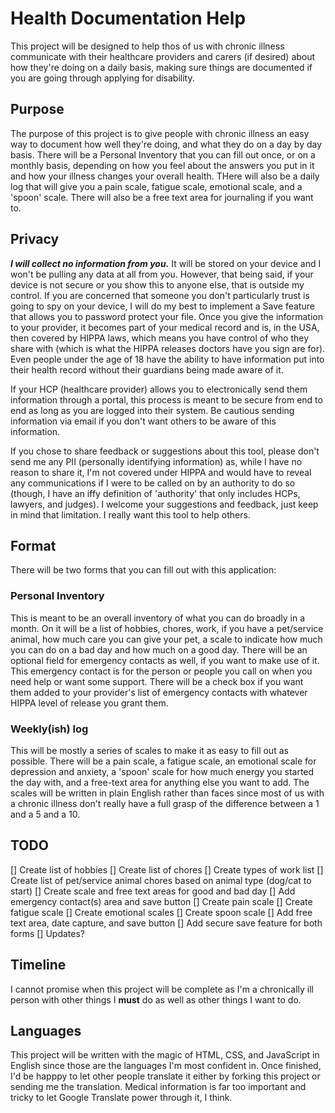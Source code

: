 # Health Documentation Help
This project will be designed to help thos of us with chronic illness communicate with their healthcare providers and carers (if desired) about how they're doing on a daily basis, making sure things are documented if you are going through applying for disability.

## Purpose
The purpose of this project is to give people with chronic illness an easy way to document how well they're doing, and what they do on a day by day basis.  There will be a Personal Inventory that you can fill out once, or on a monthly basis, depending on how you feel about the answers you put in it and how your illness changes your overall health.  THere will also be a daily log that will give you a pain scale, fatigue scale, emotional scale, and a 'spoon' scale.  There will also be a free text area for journaling if you want to.

## Privacy
__*I will collect no information from you.*__  It will be stored on your device and I won't be pulling any data at all from you.  However, that being said, if your device is not secure or you show this to anyone else, that is outside my control.  If you are concerned that someone you don't particularly trust is going to spy on your device, I will do my best to implement a Save feature that allows you to password protect your file.  Once you give the information to your provider, it becomes part of your medical record and is, in the USA, then covered by HIPPA laws, which means you have control of who they share with (which is what the HIPPA releases doctors have you sign are for).  Even people under the age of 18 have the ability to have information put into their health record without their guardians being made aware of it.

If your HCP (healthcare provider) allows you to electronically send them information through a portal, this process is meant to be secure from end to end as long as you are logged into their system.  Be cautious sending information via email if you don't want others to be aware of this information.

If you chose to share feedback or suggestions about this tool, please don't send me any PII (personally identifying information) as, while I have no reason to share it, I'm not covered under HIPPA and would have to reveal any communications if I were to be called on by an authority to do so (though, I have an iffy definition of 'authority' that only includes HCPs, lawyers, and judges).  I welcome your suggestions and feedback, just keep in mind that limitation.  I really want this tool to help others.

## Format
There will be two forms that you can fill out with this application:
### Personal Inventory
This is meant to be an overall inventory of what you can do broadly in a month.  On it will be a list of hobbies, chores, work, if you have a pet/service animal, how much care you can give your pet, a scale to indicate how much you can do on a bad day and how much on a good day.  There will be an optional field for emergency contacts as well, if you want to make use of it.  This emergency contact is for the person or people you call on when you need help or want some support.  There will be a check box if you want them added to your provider's list of emergency contacts with whatever HIPPA level of release you grant them.
### Weekly(ish) log
This will be mostly a series of scales to make it as easy to fill out as possible.  There will be a pain scale, a fatigue scale, an emotional scale for depression and anxiety, a 'spoon' scale for how much energy you started the day with, and a free-text area for anything else you want to add.  The scales will be written in plain English rather than faces since most of us with a chronic illness don't really have a full grasp of the difference between a 1 and a 5 and a 10.

## TODO
[] Create list of hobbies
[] Create list of chores
[] Create types of work list
[] Create list of pet/service animal chores based on animal type (dog/cat to start)
[] Create scale and free text areas for good and bad day
[] Add emergency contact(s) area and save button
[] Create pain scale
[] Create fatigue scale
[] Create emotional scales
[] Create spoon scale
[] Add free text area, date capture, and save button
[] Add secure save feature for both forms
[] Updates?

## Timeline
I cannot promise when this project will be complete as I'm a chronically ill person with other things I __must__ do as well as other things I want to do.

## Languages
This project will be written with the magic of HTML, CSS, and JavaScript in English since those are the languages I'm most confident in.  Once finished, I'd be happpy to let other people translate it either by forking this project or sending me the translation.  Medical information is far too important and tricky to let Google Translate power through it, I think.